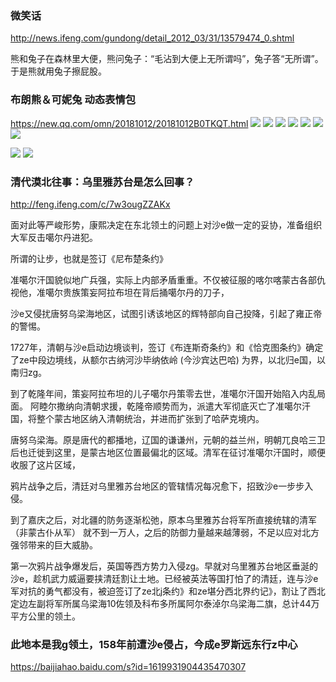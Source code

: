 ### 微笑话
http://news.ifeng.com/gundong/detail_2012_03/31/13579474_0.shtml

熊和兔子在森林里大便，熊问兔子：“毛沾到大便上无所谓吗”，兔子答“无所谓”。于是熊就用兔子擦屁股。

### 布朗熊＆可妮兔 动态表情包
https://new.qq.com/omn/20181012/20181012B0TKQT.html
![](https://inews.gtimg.com/newsapp_bt/0/5740878558/)
![](https://inews.gtimg.com/newsapp_bt/0/5740878563/)
![](https://inews.gtimg.com/newsapp_bt/0/5740878557/)
![](https://inews.gtimg.com/newsapp_bt/0/5740878567/)
![](https://inews.gtimg.com/newsapp_bt/0/5740878560/)
![](https://inews.gtimg.com/newsapp_bt/0/5740878552/)
![](https://inews.gtimg.com/newsapp_bt/0/5740878562/)

![](http://img.mp.itc.cn/upload/20170605/e27deadb39134c2397a4ab39e77e1aa8_th.jpg)
![](https://c-ssl.duitang.com/uploads/item/201403/05/20140305222706_aXNtZ.jpeg)

### 清代漠北往事：乌里雅苏台是怎么回事？
http://feng.ifeng.com/c/7w3ougZZAKx

面对此等严峻形势，康熙决定在东北领土的问题上对沙e做一定的妥协，准备组织大军反击噶尔丹进犯。

所谓的让步，也就是签订《尼布楚条约》

准噶尔汗国貌似地广兵强，实际上内部矛盾重重。不仅被征服的喀尔喀蒙古各部仇视他，准噶尔贵族策妄阿拉布坦在背后捅噶尔丹的刀子，

沙e又侵扰唐努乌梁海地区，试图引诱该地区的辉特部向自己投降，引起了雍正帝的警惕。

1727年，清朝与沙e启动边境谈判，签订《布连斯奇条约》和《恰克图条约》确定了ze中段边境线，从额尔古纳河沙毕纳依岭 (今沙宾达巴哈) 为界，以北归e国，以南归zg。

到了乾隆年间，策妄阿拉布坦的儿子噶尔丹策零去世，准噶尔汗国开始陷入内乱局面。
阿睦尔撒纳向清朝求援，乾隆帝顺势而为，派遣大军彻底灭亡了准噶尔汗国，将整个蒙古地区纳入清朝统治，并进而扩张到了哈萨克境内。

唐努乌梁海。原是唐代的都播地，辽国的谦谦州，元朝的益兰州，明朝兀良哈三卫后也迁徙到这里，是蒙古地区位置最偏北的区域。清军在征讨准噶尔汗国时，顺便收服了这片区域，

鸦片战争之后，清廷对乌里雅苏台地区的管辖情况每况愈下，招致沙e一步步入侵。

到了嘉庆之后，对北疆的防务逐渐松弛，原本乌里雅苏台将军所直接统辖的清军 （非蒙古仆从军） 就不到一万人，之后的防御力量越来越薄弱，不足以应对北方强邻带来的巨大威胁。

第一次鸦片战争爆发后，英国等西方势力入侵zg。早就对乌里雅苏台地区垂涎的沙e，趁机武力威逼要挟清廷割让土地。已经被英法等国打怕了的清廷，连与沙e军对抗的勇气都没有，被迫签订了ze北j条约》和ze堪分西北界约记》，割让了西北定边左副将军所属乌梁海10佐领及科布多所属阿尔泰淖尔乌梁海二旗，总计44万平方公里的领土。

### 此地本是我g领土，158年前遭沙e侵占，今成e罗斯远东行z中心
https://baijiahao.baidu.com/s?id=1619931904435470307
